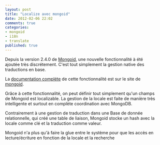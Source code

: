 ```yaml
---
layout: post
title: "Localize avec mongoid"
date: 2012-02-06 22:02
comments: true
categories:
- mongoid
- i18n
- translate
published: true
---
```


Depuis la version 2.4.0 de [Mongoid](http://mongoid.org), une nouvelle
fonctionnalité à été ajoutée très discrétement. C'est tout simplement la
gestion native des traductions en base.

La [documentation compléte](http://mongoid.org/docs/documents/localized.html) de cette fonctionnalité est sur le site de
[mongoid](http://mongoid.org).

Grâce à cette fonctionnalité, on peut définir tout simplement qu'un
champs de Mongoid est localizable. La gestion de la locale est faite de
manière très intelligente et surtout en complète coordination avec
MongoDB.

Contrairement à une gestion de traduction dans une Base de donnée
relationnelle, qui créé une table de liaison, Mongoid stocke un hash
avec la locale comme clé et la traduction comme valeur.

Mongoid n'a plus qu'à faire la glue entre le système pour que les accès
en lecture/écriture en fonction de la locale et la recherche
